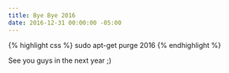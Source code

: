 ```yaml
---
title: Bye Bye 2016
date: 2016-12-31 00:00:00 -05:00
---
```


{% highlight css %}
sudo apt-get purge 2016
{% endhighlight %}

See you guys in the next year ;)
